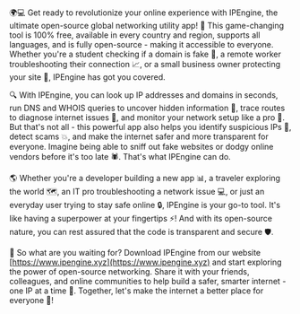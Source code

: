 🌍💻 Get ready to revolutionize your online experience with IPEngine, the ultimate open-source global networking utility app! 🚀 This game-changing tool is 100% free, available in every country and region, supports all languages, and is fully open-source - making it accessible to everyone. Whether you're a student checking if a domain is fake 💸, a remote worker troubleshooting their connection 📈, or a small business owner protecting your site 🏢, IPEngine has got you covered.

🔍 With IPEngine, you can look up IP addresses and domains in seconds, run DNS and WHOIS queries to uncover hidden information 🔎, trace routes to diagnose internet issues 👀, and monitor your network setup like a pro 🔧. But that's not all - this powerful app also helps you identify suspicious IPs 🚨, detect scams 💥, and make the internet safer and more transparent for everyone. Imagine being able to sniff out fake websites or dodgy online vendors before it's too late 🕷️. That's what IPEngine can do.

🌎 Whether you're a developer building a new app 📊, a traveler exploring the world 🗺️, an IT pro troubleshooting a network issue 💻, or just an everyday user trying to stay safe online 🔒, IPEngine is your go-to tool. It's like having a superpower at your fingertips ⚡️! And with its open-source nature, you can rest assured that the code is transparent and secure 🛡️.

🎯 So what are you waiting for? Download IPEngine from our website [https://www.ipengine.xyz](https://www.ipengine.xyz) and start exploring the power of open-source networking. Share it with your friends, colleagues, and online communities to help build a safer, smarter internet - one IP at a time 🔗. Together, let's make the internet a better place for everyone 🌈!